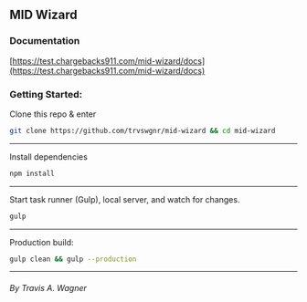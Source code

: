 ## MID Wizard

### Documentation
[https://test.chargebacks911.com/mid-wizard/docs](https://test.chargebacks911.com/mid-wizard/docs)

### Getting Started:
Clone this repo & enter
```bash
git clone https://github.com/trvswgnr/mid-wizard && cd mid-wizard
```
---
Install dependencies
```bash
npm install
```
---
Start task runner (Gulp), local server, and watch for changes.
```bash
gulp
```
---
Production build:
```bash
gulp clean && gulp --production
```
---
###### *By Travis A. Wagner*